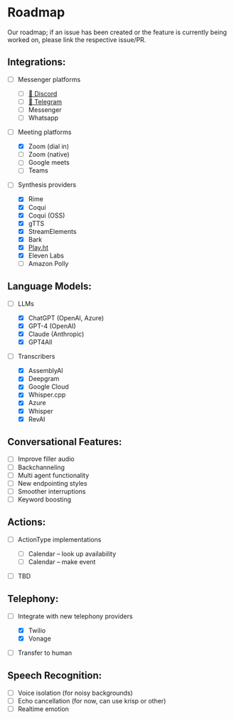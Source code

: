# Roadmap

Our roadmap; if an issue has been created or the feature is currently being worked on, please link the respective issue/PR.

## Integrations:

- [ ] Messenger platforms

  - [ ] [🚧 Discord](https://github.com/vocodedev/vocode-python/pull/195)
  - [ ] [🚧 Telegram](https://github.com/vocodedev/vocode-python/pull/173)
  - [ ] Messenger
  - [ ] Whatsapp

- [ ] Meeting platforms

  - [x] Zoom (dial in)
  - [ ] Zoom (native)
  - [ ] Google meets
  - [ ] Teams

- [ ] Synthesis providers
  - [x] Rime
  - [x] Coqui
  - [x] Coqui (OSS)
  - [x] gTTS
  - [x] StreamElements
  - [x] Bark
  - [x] [Play.ht](http://Play.ht)
  - [x] Eleven Labs
  - [ ] Amazon Polly

## Language Models:

- [ ] LLMs

  - [x] ChatGPT (OpenAI, Azure)
  - [x] GPT-4 (OpenAI)
  - [x] Claude (Anthropic)
  - [x] GPT4All

- [ ] Transcribers
  - [x] AssemblyAI
  - [x] Deepgram
  - [x] Google Cloud
  - [x] Whisper.cpp
  - [x] Azure
  - [x] Whisper
  - [x] RevAI

## Conversational Features:

- [ ] Improve filler audio
- [ ] Backchanneling
- [ ] Multi agent functionality
- [ ] New endpointing styles
- [ ] Smoother interruptions
- [ ] Keyword boosting

## Actions:

- [ ] ActionType implementations

  - [ ] Calendar – look up availability
  - [ ] Calendar – make event

- [ ] TBD

## Telephony:

- [ ] Integrate with new telephony providers

  - [x] Twilio
  - [x] Vonage

- [ ] Transfer to human

## Speech Recognition:

- [ ] Voice isolation (for noisy backgrounds)
- [ ] Echo cancellation (for now, can use krisp or other)
- [ ] Realtime emotion
